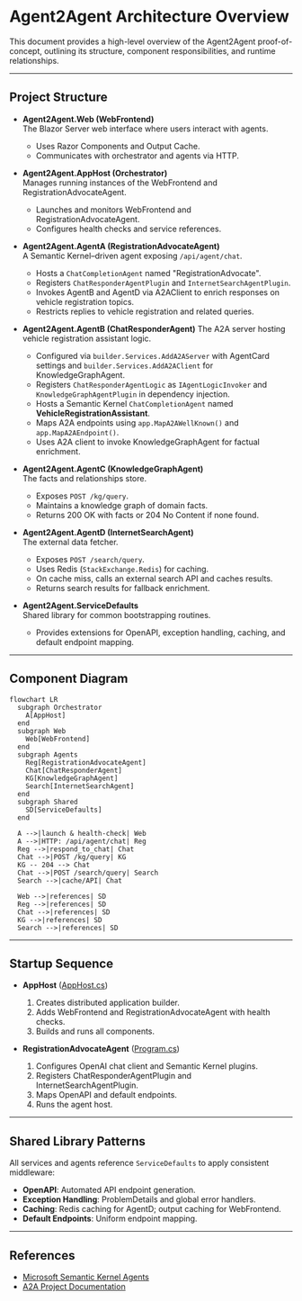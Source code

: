 # Agent2Agent Architecture Overview

This document provides a high-level overview of the Agent2Agent proof-of-concept, outlining its structure, component responsibilities, and runtime relationships.

---

## Project Structure

- **Agent2Agent.Web (WebFrontend)**  
  The Blazor Server web interface where users interact with agents.  
  - Uses Razor Components and Output Cache.  
  - Communicates with orchestrator and agents via HTTP.

- **Agent2Agent.AppHost (Orchestrator)**  
  Manages running instances of the WebFrontend and RegistrationAdvocateAgent.  
  - Launches and monitors WebFrontend and RegistrationAdvocateAgent.  
  - Configures health checks and service references.

- **Agent2Agent.AgentA (RegistrationAdvocateAgent)**  
  A Semantic Kernel–driven agent exposing `/api/agent/chat`.  
  - Hosts a `ChatCompletionAgent` named "RegistrationAdvocate".  
  - Registers `ChatResponderAgentPlugin` and `InternetSearchAgentPlugin`.  
  - Invokes AgentB and AgentD via A2AClient to enrich responses on vehicle registration topics.  
  - Restricts replies to vehicle registration and related queries.

- **Agent2Agent.AgentB (ChatResponderAgent)**
  The A2A server hosting vehicle registration assistant logic.
  - Configured via `builder.Services.AddA2AServer` with AgentCard settings and `builder.Services.AddA2AClient` for KnowledgeGraphAgent.
  - Registers `ChatResponderAgentLogic` as `IAgentLogicInvoker` and `KnowledgeGraphAgentPlugin` in dependency injection.
  - Hosts a Semantic Kernel `ChatCompletionAgent` named **VehicleRegistrationAssistant**.
  - Maps A2A endpoints using `app.MapA2AWellKnown()` and `app.MapA2AEndpoint()`.
  - Uses A2A client to invoke KnowledgeGraphAgent for factual enrichment.

- **Agent2Agent.AgentC (KnowledgeGraphAgent)**  
  The facts and relationships store.  
  - Exposes `POST /kg/query`.  
  - Maintains a knowledge graph of domain facts.  
  - Returns 200 OK with facts or 204 No Content if none found.

- **Agent2Agent.AgentD (InternetSearchAgent)**  
  The external data fetcher.  
  - Exposes `POST /search/query`.  
  - Uses Redis (`StackExchange.Redis`) for caching.  
  - On cache miss, calls an external search API and caches results.  
  - Returns search results for fallback enrichment.

- **Agent2Agent.ServiceDefaults**  
  Shared library for common bootstrapping routines.  
  - Provides extensions for OpenAPI, exception handling, caching, and default endpoint mapping.

---

## Component Diagram

```mermaid
flowchart LR
  subgraph Orchestrator
    A[AppHost]
  end
  subgraph Web
    Web[WebFrontend]
  end
  subgraph Agents
    Reg[RegistrationAdvocateAgent]
    Chat[ChatResponderAgent]
    KG[KnowledgeGraphAgent]
    Search[InternetSearchAgent]
  end
  subgraph Shared
    SD[ServiceDefaults]
  end

  A -->|launch & health-check| Web
  A -->|HTTP: /api/agent/chat| Reg
  Reg -->|respond_to_chat| Chat
  Chat -->|POST /kg/query| KG
  KG -- 204 --> Chat
  Chat -->|POST /search/query| Search
  Search -->|cache/API| Chat

  Web -->|references| SD
  Reg -->|references| SD
  Chat -->|references| SD
  KG -->|references| SD
  Search -->|references| SD
```

---

## Startup Sequence

- **AppHost** ([AppHost.cs](Agent2Agent.AppHost/AppHost.cs:1))  
  1. Creates distributed application builder.  
  2. Adds WebFrontend and RegistrationAdvocateAgent with health checks.  
  3. Builds and runs all components.

- **RegistrationAdvocateAgent** ([Program.cs](Agent2Agent.AgentA/Program.cs:1))  
  1. Configures OpenAI chat client and Semantic Kernel plugins.  
  2. Registers ChatResponderAgentPlugin and InternetSearchAgentPlugin.  
  3. Maps OpenAPI and default endpoints.  
  4. Runs the agent host.

---

## Shared Library Patterns

All services and agents reference `ServiceDefaults` to apply consistent middleware:

- **OpenAPI**: Automated API endpoint generation.  
- **Exception Handling**: ProblemDetails and global error handlers.  
- **Caching**: Redis caching for AgentD; output caching for WebFrontend.  
- **Default Endpoints**: Uniform endpoint mapping.

---

## References

- [Microsoft Semantic Kernel Agents](https://learn.microsoft.com/en-us/semantic-kernel/frameworks/agent/?pivots=programming-language-csharp)  
- [A2A Project Documentation](https://a2aproject.github.io/A2A/v0.2.5/)  
